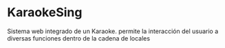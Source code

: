 # KaraokeSing
Sistema web integrado de un Karaoke. permite la interacción del usuario a diversas funciones dentro de la cadena de locales
